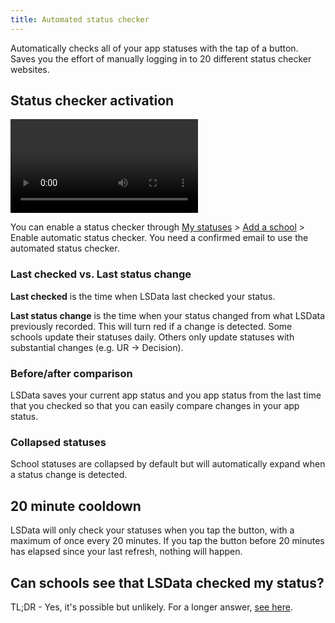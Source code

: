 ```yaml
---
title: Automated status checker
---
```


Automatically checks all of your app statuses with the tap of a button. Saves you the effort of manually logging in to 20 different status checker websites.

## Status checker activation

<video autoplay="true" controls className="border--round box-shadow-wide">
<source src="/videos/activate-status-checker.mp4" type="video/mp4"></source>
</video>

You can enable a status checker through [My statuses](https://www.lawschooldata.org/statuses) > [Add a school](https://www.lawschooldata.org/statuses/new) > Enable automatic status checker. You need a confirmed email to use the automated status checker.

### Last checked vs. Last status change

**Last checked** is the time when LSData last checked your status.

**Last status change** is the time when your status changed from what LSData previously recorded. This will turn red if a change is detected. Some schools update their statuses daily. Others only update statuses with substantial changes (e.g. UR -> Decision).

### Before/after comparison

LSData saves your current app status and you app status from the last time that you checked so that you can easily compare changes in your app status.

### Collapsed statuses

School statuses are collapsed by default but will automatically expand when a status change is detected.

## 20 minute cooldown

LSData will only check your statuses when you tap the button, with a maximum of once every 20 minutes. If you tap the button before 20 minutes has elapsed since your last refresh, nothing will happen.

## Can schools see that LSData checked my status?

TL;DR - Yes, it's possible but unlikely. For a longer answer, [see here](/lsdata-faq#can-schools-see-that-lsdata-checked-my-status).